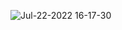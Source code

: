 
![Jul-22-2022 16-17-30](https://user-images.githubusercontent.com/109685724/180460226-ee40710c-99a6-43a5-a582-3f7b24853a46.gif)
